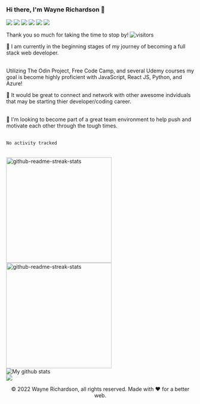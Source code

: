 ### Hi there, I'm Wayne Richardson 👋
<div>
<img src="https://img.shields.io/badge/Python-3776AB?style=for-the-badge&logo=python&logoColor=white" />
<img src="https://img.shields.io/badge/HTML5-E34F26?style=for-the-badge&logo=html5&logoColor=white" />
<img src="https://img.shields.io/badge/CSS3-1572B6?style=for-the-badge&logo=css3&logoColor=white" />
<img src="https://img.shields.io/badge/JavaScript-323330?style=for-the-badge&logo=javascript&logoColor=F7DF1E" />
<img src="https://img.shields.io/badge/React-20232A?style=for-the-badge&logo=react&logoColor=61DAFB" />
<img src="https://img.shields.io/badge/Bootstrap-563D7C?style=for-the-badge&logo=bootstrap&logoColor=white" />
</div>

<!--
**SockMonkeyy/SockMonkeyy** is a ✨ _special_ ✨ repository because its `README.md` (this file) appears on your GitHub profile.

Here are some ideas to get you started:

- 🔭 I’m currently working on ...
-  I’m currently learning ...
- 👯 I’m looking to collaborate on ...
- 🤔 I’m looking for help with ...
- 💬 Ask me about ...
- 📫 How to reach me: ...
- 😄 Pronouns: ...
- ⚡ Fun fact: ...
-->
Thank you so much for taking the time to stop by! ![visitors](https://visitor-badge.glitch.me/badge?page_id=page.id)

🌱 I am currently in the beginning stages of my journey of becoming a full stack web developer.

<br>
Utilizing The Odin Project, Free Code Camp, and several Udemy courses my goal is become highly proficient with JavaScript, React JS, Python, and Azure!<br>

👯 It would be great to connect and network with other awesome indviduals that may be starting thier developer/coding career.

<br>
🤔 I'm looking to become part of a great team environment to help push and motivate each other through the tough times.<br>


<br>
<!--START_SECTION:waka-->

```text
No activity tracked
```

<!--END_SECTION:waka-->
<br>
<div>
<img width="282" src="https://denvercoder1-github-readme-stats.vercel.app/api/pin/?username=sockmonkeyy&repo=project_landing_page&theme=react&bg_color=273849&title_color=F85D7F&icon_color=F8D866&hide_border=true&show_icons=false" alt="github-readme-streak-stats">
<img width="282" src="https://denvercoder1-github-readme-stats.vercel.app/api/pin/?username=sockmonkeyy&repo=greenhouse&theme=react&bg_color=273849&title_color=F85D7F&icon_color=F8D866&hide_border=true&show_icons=false" alt="github-readme-streak-stats">
<div>
<img align="center" src="https://github-readme-stats.vercel.app/api?username=sockmonkeyy&show_icons=true&include_all_commits=true&theme=cobalt&hide_border=true" alt="My github stats" /> 
  </div>

<img align="center" src="https://github-readme-stats.vercel.app/api/top-langs/?username=sockmonkeyy&layout=compact&theme=cobalt&hide_border=true" />

<br>

<p align="center"> © 2022 Wayne Richardson, all rights reserved. Made with ❤️ for a better web. </p>
<p align="center">
</p>
